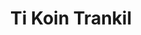 ---
title: "Ti Koin Trankil"
url: /saint-georges-les-baillargeaux/ti-koin-trankil/
shop: Friseur
---